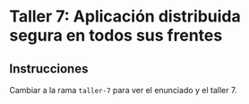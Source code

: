 # Taller 7: Aplicación distribuida segura en todos sus frentes

## Instrucciones

Cambiar a la rama `taller-7` para ver el enunciado y el taller 7.
